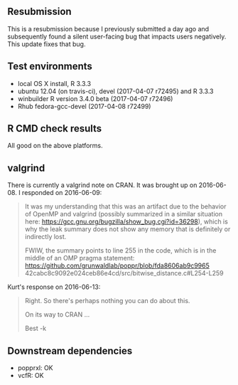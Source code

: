 ## Resubmission

This is a resubmission because I previously submitted a day ago and subsequently
found a silent user-facing bug that impacts users negatively. This update fixes
that bug.

## Test environments

* local OS X install, R 3.3.3
* ubuntu 12.04 (on travis-ci), devel (2017-04-07 r72495) and R 3.3.3
* winbuilder R version 3.4.0 beta (2017-04-07 r72496)
* Rhub fedora-gcc-devel (2017-04-08 r72499)

## R CMD check results

All good on the above platforms.

## valgrind

There is currently a valgrind note on CRAN. It was brought up on 2016-06-08.
I responded on 2016-06-09:

> It was my understanding that this was an artifact due to the behavior of
> OpenMP and valgrind (possibly summarized in a similar situation here:
> https://gcc.gnu.org/bugzilla/show_bug.cgi?id=36298), which is why the leak
> summary does not show any memory that is definitely or indirectly lost.
> 
> FWIW, the summary points to line 255 in the code, which is in the middle of an
> OMP pragma statement:
> https://github.com/grunwaldlab/poppr/blob/fda8606ab9c9965
> 42cabc8c9092e024ceb86e4cd/src/bitwise_distance.c#L254-L259

Kurt's response on 2016-06-13:

> Right.  So there's perhaps nothing you can do about this.
> 
> On its way to CRAN ...
> 
> Best
> -k

## Downstream dependencies

- popprxl: OK
- vcfR: OK
